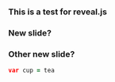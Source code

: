 ### This is a test for reveal.js


### New slide?


### Other new slide?


```coffee
var cup = tea
```
